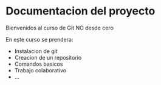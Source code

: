 # Documentacion del proyecto

Bienvenidos al curso de Git NO desde cero

En este curso se prendera:

- Instalacion de git
- Creacion de un repositorio
- Comandos basicos
- Trabajo colaborativo
- ...
